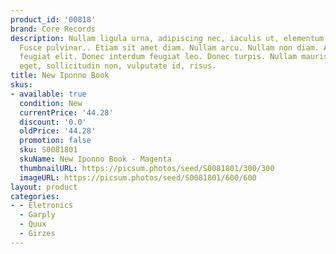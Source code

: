 ```yaml
---
product_id: '00818'
brand: Core Records
description: Nullam ligula urna, adipiscing nec, iaculis ut, elementum non, turpis.
  Fusce pulvinar.. Etiam sit amet diam. Nullam arcu. Nullam non diam. Aliquam tincidunt
  feugiat elit. Donec interdum feugiat leo. Donec turpis. Nullam mauris orci, porttitor
  eget, sollicitudin non, vulputate id, risus.
title: New Iponno Book
skus:
- available: true
  condition: New
  currentPrice: '44.28'
  discount: '0.0'
  oldPrice: '44.28'
  promotion: false
  sku: S0081801
  skuName: New Iponno Book - Magenta
  thumbnailURL: https://picsum.photos/seed/S0081801/300/300
  imageURL: https://picsum.photos/seed/S0081801/600/600
layout: product
categories:
- - Eletronics
  - Garply
  - Quux
  - Girzes
---
```

